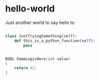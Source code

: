 # hello-world
Just another world to say hello to

```Python

class JustTryingSomething(self):
    def this_is_a_python_function(self):
        pass
```

```C

BOOL SomeLogicHere(int value)
{
    return 42;
}
```
